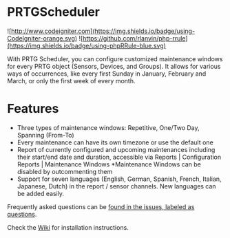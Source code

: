 # PRTGScheduler
![http://www.codeigniter.com](https://img.shields.io/badge/using-CodeIgniter-orange.svg) 
![https://github.com/rlanvin/php-rrule](https://img.shields.io/badge/using-phpRRule-blue.svg)

With PRTG Scheduler, you can configure customized maintenance windows for every PRTG object (Sensors, Devices, and Groups). It allows for various ways of occurrences, like every first Sunday in January, February and March, or only the first week of every month.

# Features
* Three types of maintenance windows: Repetitive, One/Two Day, Spanning (From-To)
* Every maintenance can have its own timezone or use the default one
* Report of currently configured and upcoming maintenances including their start/end date
and duration, accessible via Reports | Configuration Reports | Maintenance Windows
*Maintenance Windows can be disabled by outcommenting them
* Support for seven languages (English, German, Spanish, French, Italian, Japanese, Dutch)
in the report / sensor channels. New languages can be added easily.

Frequently asked questions can be [found in the issues, labeled as questions](https://github.com/PaesslerAG/PRTGScheduler/issues?q=is%3Aissue+is%3Aclosed).

Check the [Wiki](https://github.com/PaesslerAG/PRTGScheduler/wiki) for installation instructions.

